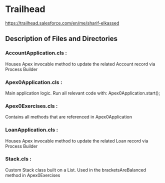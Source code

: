 # Trailhead

https://trailhead.salesforce.com/en/me/sharif-elkassed


## Description of Files and Directories
### AccountApplication.cls : 
Houses Apex invocable method to update the related Account record via Process Builder



### Apex0Application.cls : 
Main application logic. Run all relevant code with: Apex0Application.start();




### Apex0Exercises.cls : 
Contains all methods that are referenced in Apex0Application




### LoanApplication.cls : 
Houses Apex invocable method to update the related Loan record via Process Builder




### Stack.cls : 
Custom Stack class built on a List.  Used in the bracketsAreBalanced method in Apex0Exercises



